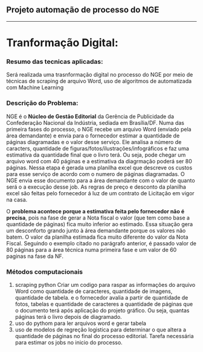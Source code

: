 ## Projeto automação de processo do NGE
___
Tranformação Digital:
===
### Resumo das tecnicas aplicadas:
Será realizada uma trasnformação digital no processo do NGE por meio de técnicas de scraping de arquivo Word, uso de algoritmos de automatizada com Machine Learning
### Descrição do Problema:
NGE é o **Núcleo de Gestão Editorial** da Gerência de Publicidade da Confederação Nacional da Indústria, sediada em Brasília/DF.
Numa das primeira fases do processo, o NGE recebe um arquivo Word (enviado pela área demandante) e envia para o fornecedor estimar a quantidade de páginas diagramadas e o valor desse serviço. Ele analisa a número de caracters, quantidade de figuras/fotos/ilustrações/infográficos e faz uma estimativa da quantidade final que o livro terá. Ou seja, pode chegar um arquivo word com 40 páginas e a estimativa da diagrmação poderá ser 80 páginas. Nessa etapa é gerada uma planilha excel que descreve os custos para esse serviço de acordo com o numero de páginas diagramadas. O NGE envia esse documento para a área demandante com o valor de quanto será o a execução desse job. As regras de preço e desconto da planilha excel são feitas pelo fornecedor á luz de um contrato de Licitação em vigor na casa. 

O **problema acontece porque a estimativa feita pelo fornecedor não é precisa**, pois na fase de gerar a Nota fiscal o valor (que tem como base a quantidade de páginas) fica muito inferior ao estimado. Essa situação gera um desconforto grando junto à área demandante porque os valores não batem. O valor da planilha estimada fica muito diferente do valor da Nota Fiscal. Seguindo o exemplo citado no parágrafo anterior, é passado valor de 80 páginas para a área técnica numa primeira fase e um valor de 60 paginas na fase da NF.  
### Métodos computacionais
1. scraping python 
Criar um codigo para raspar as informações do arquivo Word como quantidade de caracteres, quantidade de imagens, quantidade de tabela. 
e o fornecedor avalia a partir de quantidade de fotos, tabelas e quantidade de caracteres a quantidade de páginas que o documento terá após aplicação do projeto gráfico. Ou seja, quantas páginas terá o livro depois de diagramado.
1. uso do pythom para ler arquivos word e gerar tabela
2. uso de modelos de regreção logistica para determinar o que altera a quantidade de páginas no final do processo editorial. Tarefa necessária para estimar os jobs no inicio do processo.
